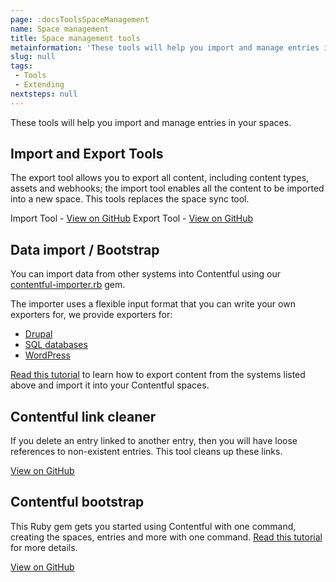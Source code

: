 ```yaml
---
page: :docsToolsSpaceManagement
name: Space management
title: Space management tools
metainformation: 'These tools will help you import and manage entries in your spaces.'
slug: null
tags:
 - Tools
 - Extending
nextsteps: null
---
```


These tools will help you import and manage entries in your spaces.

## Import and Export Tools

The export tool allows you to export all content, including content types, assets and webhooks; the import tool enables all the content to be imported into a new space. This tools replaces the space sync tool.

Import Tool - [View on GitHub](https://github.com/contentful/contentful-import)
Export Tool - [View on GitHub](https://github.com/contentful/contentful-export)

## Data import / Bootstrap

You can import data from other systems into Contentful using our [contentful-importer.rb](https://github.com/contentful/contentful-importer.rb) gem.

The importer uses a flexible input format that you can write your own exporters for, we provide exporters for:

- [Drupal](https://github.com/contentful/drupal-exporter.rb)
- [SQL databases](https://github.com/contentful/database-exporter.rb)
- [WordPress](https://github.com/contentful/wordpress-exporter.rb)

[Read this tutorial](/developers/docs/tutorials/general/import-and-export/) to learn how to export content from the systems listed above and import it into your Contentful spaces.

## Contentful link cleaner

If you delete an entry linked to another entry, then you will have loose references to non-existent entries. This tool cleans up these links.

[View on GitHub](https://github.com/contentful/contentful-link-cleaner)

## Contentful bootstrap

This Ruby gem gets you started using Contentful with one command, creating the spaces, entries and more with one command. [Read this tutorial](/developers/docs/ruby/tutorials/using-contentful-bootstrap-for-keeping-up-with-your-spaces/) for more details.

[View on GitHub](https://github.com/contentful/contentful-bootstrap.rb)
